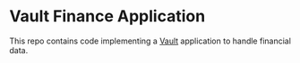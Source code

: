Vault Finance Application
=========================

This repo contains code implementing a
[Vault](https://github.com/greglook/vault) application to handle financial data.
